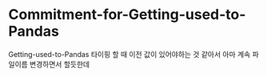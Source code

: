 # Commitment-for-Getting-used-to-Pandas
Getting-used-to-Pandas 타이핑 할 때 이전 값이 있어야하는 것 같아서 아마 계속 파일이름 변경하면서 할듯한데
